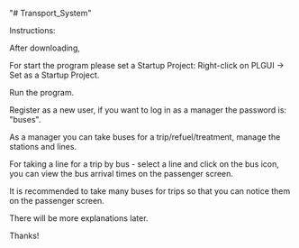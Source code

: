 "# Transport_System" 

Instructions:

After downloading,

For start the program please set a Startup Project: Right-click on PLGUI -> Set as a Startup Project. 

Run the program.

Register as a new user, if you want to log in as a manager the password is: "buses". 

As a manager you can take buses for a trip/refuel/treatment, manage the stations and lines. 

For taking a line for a trip by bus - select a line and click on the bus icon, you can view the bus arrival times on the passenger screen.

It is recommended to take many buses for trips so that you can notice them on the passenger screen.

There will be more explanations later. 

Thanks!


